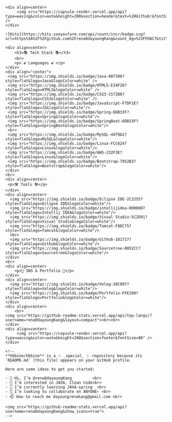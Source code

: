 	<div align=center>
		 <img src="https://capsule-render.vercel.app/api?type=waving&color=auto&height=200&section=header&text=%20Github!&fontSize=80" />	
	</div>
	
	![Hits](https://hits.seeyoufarm.com/api/count/incr/badge.svg?url=https%3A%2F%2Fgithub.com%2Frena0dayoungKang&count_bg=%23FFDAC7&title_bg=%23FFADAD&icon=&icon_color=%23E7E7E7&title=hits&edge_flat=false)
	
	<div align=center>
		<h3>📚 Tech Stack 📚</h3>
		<br>
		<p> 💕 Languages 💕 </p>
	</div>
	<div align="center">
	 <img src="https://img.shields.io/badge/Java-007396?style=flat&logo=Java&logoColor=white" />
	 <img src="https://img.shields.io/badge/HTML5-E34F26?style=flat&logo=HTML5&logoColor=white" />
	 <img src="https://img.shields.io/badge/CSS3-1572B6?style=flat&logo=CSS3&logoColor=white" />
	 <img src="https://img.shields.io/badge/JavaScript-F7DF1E?style=flat&logo=JS&logoColor=white"/>
	 <img src="https://img.shields.io/badge/Spring-6DB33F?style=flat&logo=Spring&logoColor=white"/>
	 <img src="https://img.shields.io/badge/SpringBoot-6DB33F?style=flat&logo=SpringBoot&logoColor=white"/>
	 <br>
	 <img src="https://img.shields.io/badge/MySQL-4479A1?style=flat&logo=MySQL&logoColor=white"/>
	 <img src="https://img.shields.io/badge/Linux-FCC624?style=flat&logo=Linux&logoColor=white"/>
	 <img src="https://img.shields.io/badge/AWS-232F3E?style=flat&logo=Linux&logoColor=white"/>
	 <img src="https://img.shields.io/badge/Bootstrap-7952B3?style=flat&logo=Bootstrap&logoColor=white"/>
	</div>
	<br>
	<div align=center>
	 <p>🛠️ Tools 🛠️</p>
	</div>
	<div align=center>
	  <img src="https://img.shields.io/badge/Eclipse IDE-2C2255?style=flat&logo=Eclipse IDE&logoColor=white"/>
	  <img src="https://img.shields.io/badge/intellijidea-000000?style=flat&logo=Intellij IDEA&logoColor=white"/>
	  <img src="https://img.shields.io/badge/Visual Studio-5C2D91?style=flat&logo=Visual Studio&logoColor=white"/>
	  <img src="https://img.shields.io/badge/Tomcat-F8DC75?style=flat&logo=Tomcat&logoColor=white"/>
	  <br>
	  <img src="https://img.shields.io/badge/Github-181717?style=flat&logo=Github&logoColor=white"/>
	  <img src="https://img.shields.io/badge/Sourcetree-0052CC?style=flat&logo=Sourcetree&logoColor=white"/>
	</div>
	<br>
	<div align=center>
		<p>🎨 SNS & Portfolio 🎨</p>
	</div>
	<div align=center>
	  <img src="https://img.shields.io/badge/Velog-20C997?style=flat&logo=Velog&logoColor=white"/>
	  <img src="https://img.shields.io/badge/Portfolio-FFE200?style=flat&logo=Portfolio&logoColor=white"/>
	</div>
	<div align=center>
		<br>
	<img src="https://github-readme-stats.vercel.app/api/top-langs/?username=rena0dayoungKang&layout=compact"><br><br>
	</div>
	<div align=center>
		 <img src="https://capsule-render.vercel.app/api?type=waving&color=auto&height=200&section=footer&fontSize=80" />	
	</div>
	
	<!--
	**hbbine/hbbine** is a ✨ _special_ ✨ repository because its `README.md` (this file) appears on your GitHub profile.
	
	Here are some ideas to get you started:
	
	- 👋 Hi, I’m @rena0dayoungKang         <br>
	- 👀 I’m interested in JAVA, Clean Code<br>
	- 🌱 I’m currently learning JAVA-spring  <br>
	- 💞️ I’m looking to collaborate on ANYONE~ <br>
	- 📫 How to reach me dayoungrenakang@gmail.com <br>
	
	<img src="https://github-readme-stats.vercel.app/api?username=rena0dayoungKang&show_icons=true">
	-->
